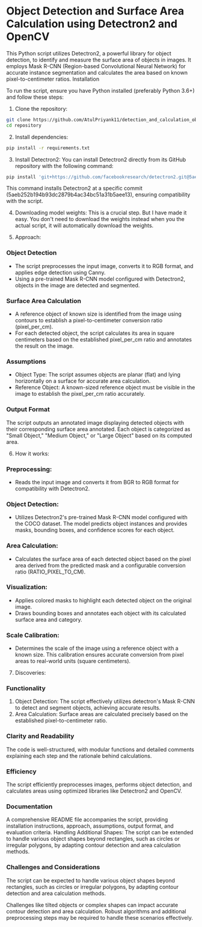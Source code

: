 # Object Detection and Surface Area Calculation using Detectron2 and OpenCV

This Python script utilizes Detectron2, a powerful library for object detection, to identify and measure the surface area of objects in images. It employs Mask R-CNN (Region-based Convolutional Neural Network) for accurate instance segmentation and calculates the area based on known pixel-to-centimeter ratios.
Installation

To run the script, ensure you have Python installed (preferably Python 3.6+) and follow these steps:

1. Clone the repository:
```bash
git clone https://github.com/AtulPriyank11/detection_and_calculation_objects.git
cd repository
```

2. Install dependencies:

```bash
pip install -r requirements.txt
```

3. Install Detectron2:
You can install Detectron2 directly from its GitHub repository with the following command:

```bash
pip install 'git+https://github.com/facebookresearch/detectron2.git@5aeb252b194b93dc2879b4ac34bc51a31b5aee13'
```

This command installs Detectron2 at a specific commit (5aeb252b194b93dc2879b4ac34bc51a31b5aee13), ensuring compatibility with the script.

4. Downloading model weights:
This is a crucial step. But I have made it easy. You don't need to download the weights instead when you the actual script, it will automatically download the weights.

5. Approach:


### Object Detection
* The script preprocesses the input image, converts it to RGB format, and applies edge detection using Canny.
* Using a pre-trained Mask R-CNN model configured with Detectron2, objects in the image are detected and segmented.

### Surface Area Calculation

*  A reference object of known size is identified from the image using contours to establish a pixel-to-centimeter conversion ratio (pixel_per_cm).
* For each detected object, the script calculates its area in square centimeters based on the established pixel_per_cm ratio and annotates the result on the image.

### Assumptions
* Object Type: The script assumes objects are planar (flat) and lying horizontally on a surface for accurate area calculation.
* Reference Object: A known-sized reference object must be visible in the image to establish the pixel_per_cm ratio accurately.

### Output Format

The script outputs an annotated image displaying detected objects with their corresponding surface area annotated. Each object is categorized as "Small Object," "Medium Object," or "Large Object" based on its computed area.

6. How it works:


### Preprocessing:

* Reads the input image and converts it from BGR to RGB format for compatibility with Detectron2.

### Object Detection:

* Utilizes Detectron2's pre-trained Mask R-CNN model configured with the COCO dataset. The model predicts object instances and provides masks, bounding boxes, and confidence scores for each object.

### Area Calculation:

*  Calculates the surface area of each detected object based on the pixel area derived from the predicted mask and a configurable conversion ratio (RATIO_PIXEL_TO_CM).

### Visualization:

*  Applies colored masks to highlight each detected object on the original image.
*  Draws bounding boxes and annotates each object with its calculated surface area and category.

### Scale Calibration:

* Determines the scale of the image using a reference object with a known size. This calibration ensures accurate conversion from pixel areas to real-world units (square centimeters).

7. Discoveries:
   

### Functionality

1. Object Detection: The script effectively utilizes detectron's Mask R-CNN to detect and segment objects, achieving accurate results.
2. Area Calculation: Surface areas are calculated precisely based on the established pixel-to-centimeter ratio.

### Clarity and Readability

The code is well-structured, with modular functions and detailed comments explaining each step and the rationale behind calculations.

### Efficiency

The script efficiently preprocesses images, performs object detection, and calculates areas using optimized libraries like Detectron2 and OpenCV.

### Documentation

A comprehensive README file accompanies the script, providing installation instructions, approach, assumptions, output format, and evaluation criteria.
Handling Additional Shapes: The script can be extended to handle various object shapes beyond rectangles, such as circles or irregular polygons, by adapting contour detection and area calculation methods.
    
### Challenges and Considerations 

The script can be expected to handle various object shapes beyond rectangles, such as circles or irregular polygons, by adapting contour detection and area calculation methods.

Challenges like tilted objects or complex shapes can impact accurate contour detection and area calculation. Robust algorithms and additional preprocessing steps may be required to handle these scenarios effectively.
